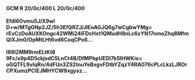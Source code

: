 #### GCM R 20/0c/400 L 20/0c/400
**EfdI6Ovmu5J/X9wl**<br/>**D+w/MTgGNp2JZ/5h3EfQRZJ/JIEoAGJQ6g7wCgbwYMg=**<br/>**rEvCzDoAUXKOngc42WMi24iFDcHxt1QMudH8nLc6zYN17nmoZhq8MfmQlXJm0/OpMtLHt6vd6CoqCPo6...**<br/><br/>
**I89I2MM9rmELtKt8**<br/>**9Fc/a9p4D5ckjsdCSLnCt4B/DfMPbpUEDI7kSIHWKis=**<br/>**oGQTFL9vIqRn/4dFUn3ZS2tnuYeBxgvFDtbYZqzY4RA076cPLcLkzLJROrCPXumzPCIEJMHYCW9xgysz...**